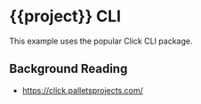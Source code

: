# {{project}} CLI

This example uses the popular Click CLI package.

## Background Reading

- https://click.palletsprojects.com/
